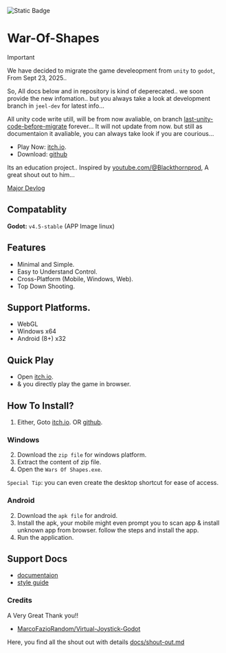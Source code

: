 ![Static Badge](https://img.shields.io/badge/Release-Prototype-blue)


# War-Of-Shapes

> [!IMPORTANT]
> We have decided to migrate the game develeopment from `unity` to `godot`, From Sept 23, 2025..
>
> So, All docs below and in repository is kind of deperecated.. we soon provide the new infomation.. but you always take a look at development branch in `jeel-dev` for latest info...
>
> All unity code write utill, will be from now avaliable, on branch [last-unity-code-before-migrate](https://github.com/JeelDobariya38/War-Of-Shapes/tree/last-unity-code-before-migrate) forever...
> It will not update from now. but still as documentaion it avaliable, you can always take look if you are courious...

- Play Now: [itch.io](https://jeeldobariya38.itch.io/wars-of-shapes).
- Download: [github](https://github.com/JeelDobariya38/War-Of-Shapes/releases)

Its an education project.. Inspired by [youtube.com/@Blackthornprod](https://www.youtube.com/watch?v=_Z1t7MNk0c4), A great shout out to him...

[Major Devlog](https://jeeldobariya38.itch.io/wars-of-shapes/devlog/1039162/project-trajectory-look-forward-to-future)


## Compatablity

**Godot:** `v4.5-stable` (APP Image linux)


## Features

- Minimal and Simple.
- Easy to Understand Control.
- Cross-Platform (Mobile, Windows, Web).
- Top Down Shooting.


## Support Platforms.

- WebGL
- Windows x64
- Android (8+) x32


## Quick Play

- Open [itch.io](https://jeeldobariya38.itch.io/wars-of-shapes).
- & you directly play the game in browser.


## How To Install?

1. Either, Goto [itch.io](https://jeeldobariya38.itch.io/wars-of-shapes). OR [github](https://github.com/JeelDobariya38/War-Of-Shapes/releases/latest).

### Windows

2. Download the `zip file` for windows platform.
3. Extract the content of zip file.
4. Open the `Wars Of Shapes.exe`.

`Special Tip`: you can even create the desktop shortcut for ease of access.

### Android

2. Download the `apk file` for android.
3. Install the apk, your mobile might even prompt you to scan app & install unknown app from browser. follow the steps and install the app.
4. Run the application.

## Support Docs

- [documentaion](docs/)
- [style guide](docs/style-guide.md)

### Credits

A Very Great Thank you!!

- [MarcoFazioRandom/Virtual-Joystick-Godot](https://github.com/MarcoFazioRandom/Virtual-Joystick-Godot)

Here, you find all the shout out with details [docs/shout-out.md](docs/shout-out.md)


